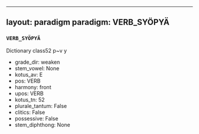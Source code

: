
---
layout: paradigm
paradigm: VERB_SYÖPYÄ
---
### ` VERB_SYÖPYÄ `

Dictionary class52 p~v y
* grade_dir: weaken
* stem_vowel: None
* kotus_av: E
* pos: VERB
* harmony: front
* upos: VERB
* kotus_tn: 52
* plurale_tantum: False
* clitics: False
* possessive: False
* stem_diphthong: None
